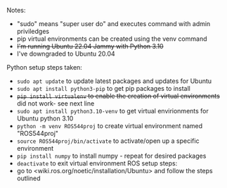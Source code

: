 Notes:
- "sudo" means "super user do" and executes command with admin priviledges
- pip virtual environments can be created using the venv command
- ~~I'm running Ubuntu 22.04 Jammy with Python 3.10~~
- I've downgraded to Ubuntu 20.04

Python setup steps taken:
- `sudo apt update` to update latest packages and updates for Ubuntu
- `sudo apt install python3-pip` to get pip packages to install
- ~~`pip install virtualenv` to enable the creation of virtual environments~~ did not work- see next line
- `sudo apt install python3.10-venv` to get virtual envirionments for Ubuntu python 3.10
- `python -m venv ROS544proj` to create virtual environment named "ROS544proj"
- `source ROS544proj/bin/activate` to activate/open up a specific environment
- `pip install numpy` to install numpy - repeat for desired packages
- `deactivate` to exit virtual environment
ROS setup steps:
- go to <wiki.ros.org/noetic/installation/Ubuntu> and follow the steps outlined

